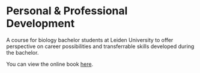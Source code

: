 # Personal & Professional Development
A course for biology bachelor students at Leiden University to offer perspective on career possibilities and transferrable skills developed during the bachelor.

You can view the online book [here](https://fransrodenburg.github.io/Personal-and-Professional-Development/).
